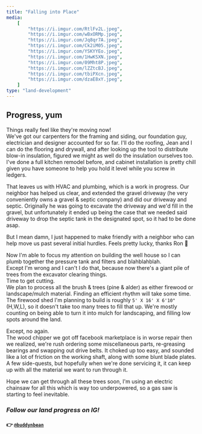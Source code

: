 ```yaml
---
title: "Falling into Place"
media:
    [
        "https://i.imgur.com/RtlFv2L.jpeg",
        "https://i.imgur.com/wBxORMp.jpeg",
        "https://i.imgur.com/Jq8qr7A.jpeg",
        "https://i.imgur.com/Ck2iM05.jpeg",
        "https://i.imgur.com/YSKYYEo.jpeg",
        "https://i.imgur.com/1HwKSXN.jpeg",
        "https://i.imgur.com/09Mht8P.jpeg",
        "https://i.imgur.com/lZZtcBJ.jpeg",
        "https://i.imgur.com/tbiPXcn.jpeg",
        "https://i.imgur.com/dzaE8xY.jpeg",
    ]
type: "land-development"
---
```


## Progress, yum

Things really feel like they're moving now! \
We've got our carpenters for the framing and siding, our foundation guy, electrician and designer accounted for so far. I'll do the roofing, Jean and I can do the flooring and drywall, and after looking up the tool to distribute blow-in insulation, figured we might as well do the insulation ourselves too. I've done a full kitchen remodel before, and cabinet installation is pretty chill given you have someone to help you hold it level while you screw in ledgers.

That leaves us with HVAC and plumbing, which is a work in progress. Our neighbor has helped us clear, and extended the gravel driveway (he very conveniently owns a gravel & septic company) and did our driveway and septic. Originally he was going to excavate the driveway and we'd fill in the gravel, but unfortunately it ended up being the case that we needed said driveway to drop the septic tank in the designated spot, so it had to be done asap.

But I mean damn, I just happened to make friendly with a neighbor who can help move us past several initial hurdles. Feels pretty lucky, thanks Ron 👋

Now I'm able to focus my attention on building the well house so I can plumb together the pressure tank and filters and blahblahblah. \
Except I'm wrong and I can't I do that, because now there's a giant pile of trees from the excavator clearing things. \
Time to get cutting. \
We plan to process all the brush & trees (pine & alder) as either firewood or landscape/mulch material. Finding an efficient rhythm will take some time. The firewood shed I'm planning to build is roughly `5' X 16' X 6'10"` (H,W,L), so it doesn't take too many trees to fill that up. We're mostly counting on being able to turn it into mulch for landscaping, and filling low spots around the land.

Except, no again. \
The wood chipper we got off facebook marketplace is in worse repair then we realized, we're rush ordering some miscellaneous parts, re-greasing bearings and swapping out drive belts. It choked up too easy, and sounded like a lot of friction on the working shaft, along with some blunt blade plates. A few side-quests, but hopefully when we're done servicing it, it can keep up with all the material we want to run through it.

Hope we can get through all these trees soon, I'm using an electric chainsaw for all this which is way too underpowered, so a gas saw is starting to feel inevitable.

### _Follow our land progress on IG!_

#### 👉 [`@buddynbean`](https://instagram.com/buddynbean)
